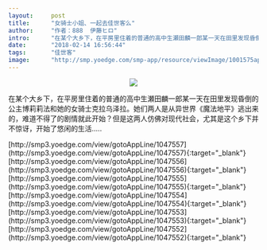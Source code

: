 ```yaml
---
layout:     post
title:      "女骑士小姐、一起去佳世客么"
author:     "作者：888  伊藤ヒロ"
intro:      "在某个大乡下，在平房里住着的普通的高中生瀬田麟一郎某一天在田里发现昏倒的公主博莉莉法和她的女骑士克拉乌泽拉。她们两人是从异世界《魔法地平》逃出来的，难道不得了的剧情就此开始？但是这两人仿佛对现代社会，尤其是这个乡下并不惊讶，开始了悠闲的生活....."
date:       "2018-02-14 16:56:44"
tags:       "佳世客"
image:      "http://smp.yoedge.com/smp-app/resource/viewImage/1001575appline.png"
---
```

<div style="text-align: center">
<p><img src="http://smp.yoedge.com/smp-app/resource/viewImage/1001575appline.png"/></p>
</div>
<p class="post-meta">
<span>在某个大乡下，在平房里住着的普通的高中生瀬田麟一郎某一天在田里发现昏倒的公主博莉莉法和她的女骑士克拉乌泽拉。她们两人是从异世界《魔法地平》逃出来的，难道不得了的剧情就此开始？但是这两人仿佛对现代社会，尤其是这个乡下并不惊讶，开始了悠闲的生活.....</span>
</p>
[http://smp3.yoedge.com/view/gotoAppLine/1047557](http://smp3.yoedge.com/view/gotoAppLine/1047557){:target="_blank"}
[http://smp3.yoedge.com/view/gotoAppLine/1047556](http://smp3.yoedge.com/view/gotoAppLine/1047556){:target="_blank"}
[http://smp3.yoedge.com/view/gotoAppLine/1047555](http://smp3.yoedge.com/view/gotoAppLine/1047555){:target="_blank"}
[http://smp3.yoedge.com/view/gotoAppLine/1047554](http://smp3.yoedge.com/view/gotoAppLine/1047554){:target="_blank"}
[http://smp3.yoedge.com/view/gotoAppLine/1047553](http://smp3.yoedge.com/view/gotoAppLine/1047553){:target="_blank"}
[http://smp3.yoedge.com/view/gotoAppLine/1047552](http://smp3.yoedge.com/view/gotoAppLine/1047552){:target="_blank"}


